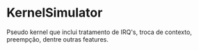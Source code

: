 # KernelSimulator
Pseudo kernel que inclui tratamento de IRQ's, troca de contexto, preempção, dentre outras features.

